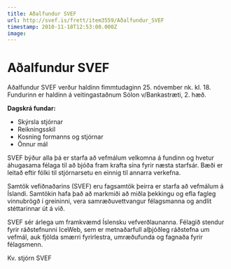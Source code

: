 ```yaml
---
title: Aðalfundur SVEF
url: http://svef.is/frett/item3559/Aðalfundur_SVEF
timestamp: 2010-11-18T12:53:00.000Z
image: 
---
```


# Aðalfundur SVEF

Aðalfundur SVEF verður haldinn fimmtudaginn 25\. nóvember nk. kl. 18\. Fundurinn er haldinn á veitingastaðnum Sólon v/Bankastræti, 2\. hæð.

**Dagskrá fundar:**

*   Skýrsla stjórnar
*   Reikningsskil
*   Kosning formanns og stjórnar
*   Önnur mál

SVEF býður alla þá er starfa að vefmálum velkomna á fundinn og hvetur áhugasama félaga til að bjóða fram krafta sína fyrir næsta starfsár. Bæði er leitað eftir fólki til stjórnarsetu en einnig til annarra verkefna.

Samtök vefiðnaðarins (SVEF) eru fagsamtök þeirra er starfa að vefmálum á Íslandi. Samtökin hafa það að markmiði að miðla þekkingu og efla fagleg vinnubrögð í greininni, vera samræðuvettvangur félagsmanna og andlit stéttarinnar út á við.

SVEF sér árlega um framkvæmd Íslensku vefverðlaunanna. Félagið stendur fyrir ráðstefnunni IceWeb, sem er metnaðarfull alþjóðleg ráðstefna um vefmál, auk fjölda smærri fyrirlestra, umræðufunda og fagnaða fyrir félagsmenn.

Kv. stjórn SVEF
